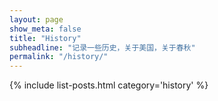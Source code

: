 ```yaml
---
layout: page
show_meta: false
title: "History"
subheadline: "记录一些历史，关于美国，关于春秋"
permalink: "/history/"
---
```

{% include list-posts.html category='history' %}